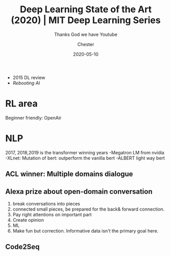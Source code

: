 ﻿---
layout:     post
title:      Deep Learning State of the Art (2020) | MIT Deep Learning Series
subtitle:   Thanks God we have Youtube
date:       2020-05-10
author:    Chester
catalog: true
tags:
	-paper
---

- 2015 DL review
- _Rebooting AI_

# RL area
Beginner friendly: OpenAir 
# NLP
2017, 2018,2019 is the transformer winning years
-Megatron LM from nvidia
-XLnet: Mutation of bert: outperform the vanilla bert
-ALBERT light way bert
## ACL winner: Multiple domains dialogue

## Alexa prize about open-domain conversation
1. break conversations into pieces 
2. connected small pieces, be prepared for the back& forward connection. 
3. Pay right attentions on important part
4. Create opinion
5. ML
6. Make fun but correction. Informative data isn't the primary goal here. 

## Code2Seq

<!--stackedit_data:
eyJoaXN0b3J5IjpbMTk4OTQ2MzY3NCwtMjA4NjUxMzAzMSwxMT
E5MjA5NDQ5LC0zMjQ2NjkxOSwtMTcwMjA4NjQ2N119
-->